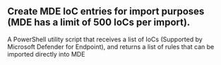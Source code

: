 ## Create MDE IoC entries for import purposes (MDE has a limit of 500 IoCs per import).

A PowerShell utility script that receives a list of IoCs (Supported by Microsoft Defender for Endpoint), and returns a list of rules that can be imported directly into MDE

